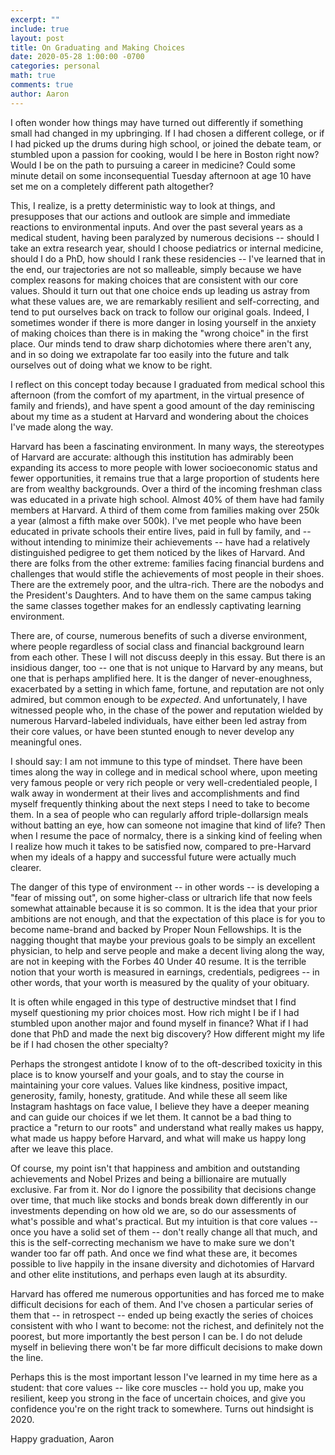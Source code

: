 ```yaml
---
excerpt: ""
include: true
layout: post
title: On Graduating and Making Choices
date: 2020-05-28 1:00:00 -0700
categories: personal
math: true
comments: true
author: Aaron
---
```





I often wonder how things may have turned out differently if something small had changed in my upbringing. If I had chosen a different college, or if I had picked up the drums during high school, or joined the debate team, or stumbled upon a passion for cooking, would I be here in Boston right now? Would I be on the path to pursuing a career in medicine? Could some minute detail on some inconsequential Tuesday afternoon at age 10 have set me on a completely different path altogether?  

This, I realize, is a pretty deterministic way to look at things, and presupposes that our actions and outlook are simple and immediate reactions to environmental inputs. And over the past several years as a medical student, having been paralyzed by numerous decisions -- should I take an extra research year, should I choose pediatrics or internal medicine, should I do a PhD, how should I rank these residencies -- I've learned that in the end, our trajectories are not so malleable, simply because we have complex reasons for making choices that are consistent with our core values. Should it turn out that one choice ends up leading us astray from what these values are, we are remarkably resilient and self-correcting, and tend to put ourselves back on track to follow our original goals. Indeed, I sometimes wonder if there is more danger in losing yourself in the anxiety of making choices than there is in making the "wrong choice" in the first place. Our minds tend to draw sharp dichotomies where there aren't any, and in so doing we extrapolate far too easily into the future and talk ourselves out of doing what we know to be right.  

I reflect on this concept today because I graduated from medical school this afternoon (from the comfort of my apartment, in the virtual presence of family and friends), and have spent a good amount of the day reminiscing about my time as a student at Harvard and wondering about the choices I've made along the way.  

Harvard has been a fascinating environment. In many ways, the stereotypes of Harvard are accurate: although this institution has admirably been expanding its access to more people with lower socioeconomic status and fewer opportunities, it remains true that a large proportion of students here are from wealthy backgrounds. Over a third of the incoming freshman class was educated in a private high school. Almost 40% of them have had family members at Harvard. A third of them come from families making over 250k a year (almost a fifth make over 500k). I've met people who have been educated in private schools their entire lives, paid in full by family, and -- without intending to minimize their achievements -- have had a relatively distinguished pedigree to get them noticed by the likes of Harvard. And there are folks from the other extreme: families facing financial burdens and challenges that would stifle the achievements of most people in their shoes. There are the extremely poor, and the ultra-rich. There are the nobodys and the President's Daughters. And to have them on the same campus taking the same classes together makes for an endlessly captivating learning environment.  

There are, of course, numerous benefits of such a diverse environment, where people regardless of social class and financial background learn from each other. These I will not discuss deeply in this essay. But there is an insidious danger, too -- one that is not unique to Harvard by any means, but one that is perhaps amplified here. It is the danger of never-enoughness, exacerbated by a setting in which fame, fortune, and reputation are not only admired, but common enough to be *expected*. And unfortunately, I have witnessed people who, in the chase of the power and reputation wielded by numerous Harvard-labeled individuals, have either been led astray from their core values, or have been stunted enough to never develop any meaningful ones.  

I should say: I am not immune to this type of mindset. There have been times along the way in college and in medical school where, upon meeting very famous people or very rich people or very well-credentialed people, I walk away in wonderment at their lives and accomplishments and find myself frequently thinking about the next steps I need to take to become them. In a sea of people who can regularly afford triple-dollarsign meals without batting an eye, how can someone not imagine that kind of life? Then when I resume the pace of normalcy, there is a sinking kind of feeling when I realize how much it takes to be satisfied now, compared to pre-Harvard when my ideals of a happy and successful future were actually much clearer.  

The danger of this type of environment -- in other words -- is developing a "fear of missing out", on some higher-class or ultrarich life that now feels somewhat attainable because it is so common. It is the idea that your prior ambitions are not enough, and that the expectation of this place is for you to become name-brand and backed by Proper Noun Fellowships. It is the nagging thought that maybe your previous goals to be simply an excellent physician, to help and serve people and make a decent living along the way, are not in keeping with the Forbes 40 Under 40 resume. It is the terrible notion that your worth is measured in earnings, credentials, pedigrees -- in other words, that your worth is measured by the quality of your obituary.  

It is often while engaged in this type of destructive mindset that I find myself questioning my prior choices most. How rich might I be if I had stumbled upon another major and found myself in finance? What if I had done that PhD and made the next big discovery? How different might my life be if I had chosen the other specialty?  

Perhaps the strongest antidote I know of to the oft-described toxicity in this place is to know yourself and your goals, and to stay the course in maintaining your core values. Values like kindness, positive impact, generosity, family, honesty, gratitude. And while these all seem like Instagram hashtags on face value, I believe they have a deeper meaning and can guide our choices if we let them. It cannot be a bad thing to practice a "return to our roots" and understand what really makes us happy, what made us happy before Harvard, and what will make us happy long after we leave this place.  

Of course, my point isn't that happiness and ambition and outstanding achievements and Nobel Prizes and being a billionaire are mutually exclusive. Far from it. Nor do I ignore the possibility that decisions change over time, that much like stocks and bonds break down differently in our investments depending on how old we are, so do our assessments of what's possible and what's practical. But my intuition is that core values -- once you have a solid set of them -- don't really change all that much, and this is the self-correcting mechanism we have to make sure we don't wander too far off path. And once we find what these are, it becomes possible to live happily in the insane diversity and dichotomies of Harvard and other elite institutions, and perhaps even laugh at its absurdity.  

Harvard has offered me numerous opportunities and has forced me to make difficult decisions for each of them. And I've chosen a particular series of them that -- in retrospect -- ended up being exactly the series of choices consistent with who I want to become: not the richest, and definitely not the poorest, but more importantly the best person I can be. I do not delude myself in believing there won't be far more difficult decisions to make down the line.  

Perhaps this is the most important lesson I've learned in my time here as a student: that core values -- like core muscles --  hold you up, make you resilient, keep you strong in the face of uncertain choices, and give you confidence you're on the right track to somewhere. Turns out hindsight is 2020.  

Happy graduation,
Aaron
